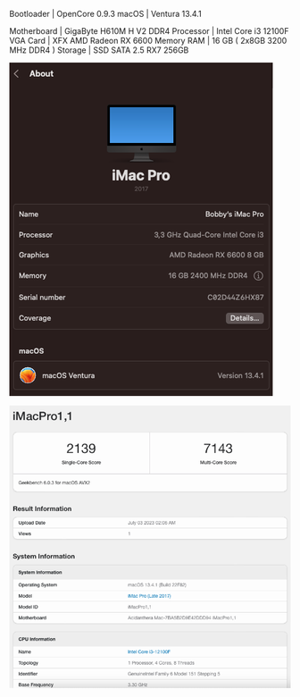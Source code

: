  Bootloader  | OpenCore 0.9.3
 macOS       | Ventura 13.4.1 

 Motherboard | GigaByte H610M H V2 DDR4
 Processor   | Intel Core i3 12100F
 VGA Card    | XFX AMD Radeon RX 6600
 Memory RAM  | 16 GB ( 2x8GB 3200 MHz DDR4 )
 Storage     | SSD SATA 2.5 RX7 256GB

![Image text](screenshot/1.png)

![Image text](screenshot/2.png)
